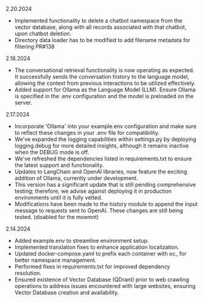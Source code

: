 2.20.2024
- Implemented functionality to delete a chatbot namespace from the vector database, along with all records associated with that chatbot, upon chatbot deletion.
- Directory data loader has to be modified to add filename metadata for filtering PR#138

2.18.2024
- The conversational retrieval functionality is now operating as expected. It successfully sends the conversation history to the language model, allowing the context from previous interactions to be utilized effectively.
- Added support for Ollama as the Language Model (LLM). Ensure Ollama is specified in the .env configuration and the model is preloaded on the server.

2.17.2024
- Incorporate 'Ollama' into your example.env configuration and make sure to reflect these changes in your .env file for compatibility.
- We've expanded the logging capabilities within settings.py by deploying logging.debug for more detailed insights, although it remains inactive when the DEBUG mode is off.
- We've refreshed the dependencies listed in requirements.txt to ensure the latest support and functionality.
- Updates to LangChain and OpenAI libraries, now feature the exciting addition of Ollama, currently under development. 
- This version has a significant update that is still pending comprehensive testing; therefore, we advise against deploying it in production environments until it is fully vetted.
- Modifications have been made to the history module to append the input message to requests sent to OpenAI. These changes are still being tested. (disabled for the moemnt)

2.14.2024
- Added example.env to streamline environment setup.
- Implemented translation fixes to enhance application localization.
- Updated docker-compose.yaml to prefix each container with oc_ for better namespace management.
- Performed fixes in requirements.txt for improved dependency resolution.
- Ensured existence of Vector Database (QDrant) prior to web crawling operations to address issues encountered with large websites, ensuring Vector Database creation and availability.